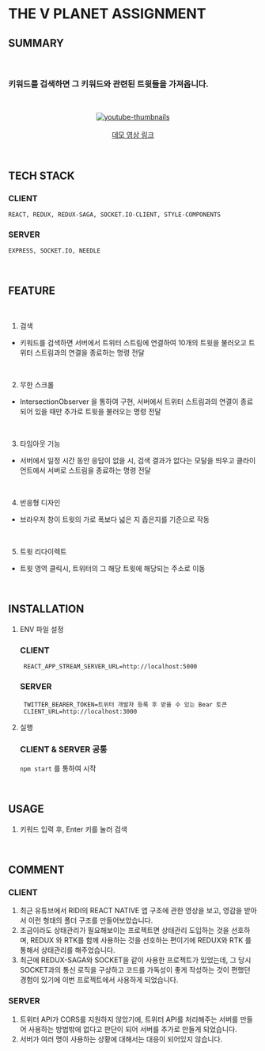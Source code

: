 # THE V PLANET ASSIGNMENT

## SUMMARY

<br/>

### 키워드를 검색하면 그 키워드와 관련된 트윗들을 가져옵니다.

<br/>

<p align="center">
    <a href='https://youtu.be/JbMdnii8pOE=0s'>
       <img src='http://img.youtube.com/vi/JbMdnii8pOE/0.jpg' alt='youtube-thumbnails'>
        <br/>
        <br/>
        데모 영상 링크
    </a>
<p/>

<br/>


## TECH STACK

### CLIENT

    REACT, REDUX, REDUX-SAGA, SOCKET.IO-CLIENT, STYLE-COMPONENTS

### SERVER

    EXPRESS, SOCKET.IO, NEEDLE

<br/>

## FEATURE

<br/>

1. 검색

- 키워드를 검색하면 서버에서 트위터 스트림에 연결하여 10개의 트윗을 불러오고 트위터 스트림과의 연결을 종료하는 명령 전달

<br/>

2. 무한 스크롤

- IntersectionObserver 을 통하여 구현, 서버에서 트위터 스트림과의 연결이 종료되어 있을 때만 추가로 트윗을 불러오는 명령 전달

<br/>

3. 타임아웃 기능

- 서버에서 일정 시간 동안 응답이 없을 시, 검색 결과가 없다는 모달을 띄우고 클라이언트에서 서버로 스트림을 종료하는 명령 전달

<br/>

4. 반응형 디자인

- 브라우저 창이 트윗의 가로 폭보다 넓은 지 좁은지를 기준으로 작동

<br/>

5. 트윗 리다이렉트

- 트윗 영역 클릭시, 트위터의 그 해당 트윗에 해당되는 주소로 이동

<br/>

## INSTALLATION

1. ENV 파일 설정

   ### CLIENT

   ```
    REACT_APP_STREAM_SERVER_URL=http://localhost:5000
   ```

   ### SERVER

   ```
    TWITTER_BEARER_TOKEN=트위터 개발자 등록 후 받을 수 있는 Bear 토큰
    CLIENT_URL=http://localhost:3000
   ```

2. 실행

   ### CLIENT & SERVER 공통

   `npm start` 를 통하여 시작

   <br/>

## USAGE

1. 키워드 입력 후, Enter 키를 눌러 검색

<br/>

## COMMENT

### CLIENT

1. 최근 유튜브에서 RIDI의 REACT NATIVE 앱 구조에 관한 영상을 보고, 영감을 받아서 이런 형태의 폴더 구조를 만들어보았습니다.
2. 조금이라도 상태관리가 필요해보이는 프로젝트면 상태관리 도입하는 것을 선호하며, REDUX 와 RTK를 함께 사용하는 것을 선호하는 편이기에 REDUX와 RTK 를 통해서 상태관리를 해주었습니다.
3. 최근에 REDUX-SAGA와 SOCKET을 같이 사용한 프로젝트가 있었는데, 그 당시 SOCKET과의 통신 로직을 구상하고 코드를 가독성이 좋게 작성하는 것이 편했던 경험이 있기에 이번 프로젝트에서 사용하게 되었습니다.

### SERVER

1. 트위터 API가 CORS를 지원하지 않았기에, 트위터 API를 처리해주는 서버를 만들어 사용하는 방법밖에 없다고 판단이 되어 서버를 추가로 만들게 되었습니다.
2. 서버가 여러 명이 사용하는 상황에 대해서는 대응이 되어있지 않습니다.
